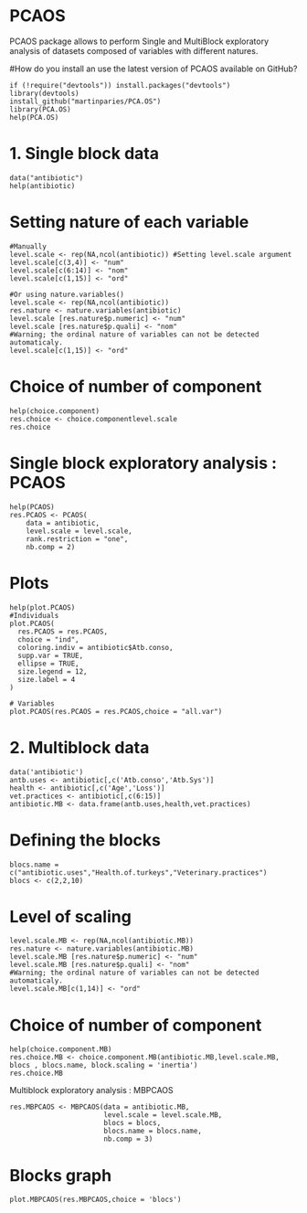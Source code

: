 # PCAOS

PCAOS package allows to perform Single and MultiBlock exploratory analysis of datasets composed of variables with different natures.

#How do you install an use the latest version of PCAOS available on GitHub?

```{r}
if (!require("devtools")) install.packages("devtools")
library(devtools)
install_github("martinparies/PCA.OS")
library(PCA.OS)
help(PCA.OS)
```

# 1. Single block data
```{r}
data("antibiotic")
help(antibiotic)
```

# Setting nature of each variable
```{r}
#Manually
level.scale <- rep(NA,ncol(antibiotic)) #Setting level.scale argument
level.scale[c(3,4)] <- "num"
level.scale[c(6:14)] <- "nom"
level.scale[c(1,15)] <- "ord"

#Or using nature.variables()
level.scale <- rep(NA,ncol(antibiotic))
res.nature <- nature.variables(antibiotic)
level.scale [res.nature$p.numeric] <- "num"
level.scale [res.nature$p.quali] <- "nom"
#Warning; the ordinal nature of variables can not be detected automaticaly.
level.scale[c(1,15)] <- "ord"
```

# Choice of number of component
```{r}
help(choice.component)
res.choice <- choice.componentlevel.scale
res.choice
```

# Single block exploratory analysis : PCAOS
```{r}
help(PCAOS)
res.PCAOS <- PCAOS(
    data = antibiotic,
    level.scale = level.scale,
    rank.restriction = "one",
    nb.comp = 2)
```

# Plots
```{r}
help(plot.PCAOS)
#Individuals
plot.PCAOS(
  res.PCAOS = res.PCAOS,
  choice = "ind",
  coloring.indiv = antibiotic$Atb.conso,
  supp.var = TRUE,
  ellipse = TRUE,
  size.legend = 12,
  size.label = 4
)

# Variables
plot.PCAOS(res.PCAOS = res.PCAOS,choice = "all.var")
```

# 2. Multiblock data
```{r}
data('antibiotic')
antb.uses <- antibiotic[,c('Atb.conso','Atb.Sys')]
health <- antibiotic[,c('Age','Loss')]
vet.practices <- antibiotic[,c(6:15)]
antibiotic.MB <- data.frame(antb.uses,health,vet.practices)
 ```

# Defining the blocks
 ```{r}
blocs.name =  c("antibiotic.uses","Health.of.turkeys","Veterinary.practices")
blocs <- c(2,2,10)
```

# Level of scaling
```{r}
level.scale.MB <- rep(NA,ncol(antibiotic.MB))
res.nature <- nature.variables(antibiotic.MB)
level.scale.MB [res.nature$p.numeric] <- "num"
level.scale.MB [res.nature$p.quali] <- "nom"
#Warning; the ordinal nature of variables can not be detected automaticaly.
level.scale.MB[c(1,14)] <- "ord"
```

# Choice of number of component
```{r}
help(choice.component.MB)
res.choice.MB <- choice.component.MB(antibiotic.MB,level.scale.MB, blocs , blocs.name, block.scaling = 'inertia')
res.choice.MB
```

Multiblock exploratory analysis : MBPCAOS
```{r}
res.MBPCAOS <- MBPCAOS(data = antibiotic.MB,
                       level.scale = level.scale.MB,
                       blocs = blocs,
                       blocs.name = blocs.name,
                       nb.comp = 3)

```

# Blocks graph
```{r}
plot.MBPCAOS(res.MBPCAOS,choice = 'blocs')
```
